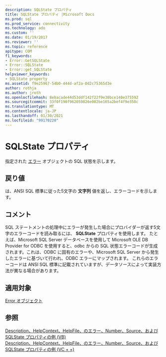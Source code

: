 ```yaml
---
description: SQLState プロパティ
title: SQLState プロパティ |Microsoft Docs
ms.prod: sql
ms.prod_service: connectivity
ms.technology: ado
ms.custom: ''
ms.date: 01/19/2017
ms.reviewer: ''
ms.topic: reference
apitype: COM
f1_keywords:
- Error::GetSQLState
- Error::SQLState
- Error::get_SQLState
helpviewer_keywords:
- SQLState property
ms.assetid: f9e25967-54b0-444d-af2a-0d2c75365d3e
author: rothja
ms.author: jroth
ms.openlocfilehash: 8ebacade44d53ddf142f22f9e30bce140e375592
ms.sourcegitcommit: 33f0f190f962059826e002be165a2bef4f9e350c
ms.translationtype: MT
ms.contentlocale: ja-JP
ms.lasthandoff: 01/30/2021
ms.locfileid: "99170220"
---
```

# <a name="sqlstate-property"></a>SQLState プロパティ
指定された [エラー](./error-object.md) オブジェクトの SQL 状態を示します。  
  
## <a name="return-value"></a>戻り値  
 は、ANSI SQL 標準に従った5文字の **文字列** 値を返し、エラーコードを示します。  
  
## <a name="remarks"></a>コメント  
 SQL ステートメントの処理中にエラーが発生した場合にプロバイダーが返す5文字のエラーコードを読み取るには、 **SQLState** プロパティを使用します。 たとえば、Microsoft SQL Server データベースを使用して Microsoft OLE DB Provider for ODBC を使用すると、odbc からの SQL 状態エラーコードが生成されます。これは、ODBC に固有のエラーや、Microsoft SQL Server から発生したエラーに基づいて行われ、ODBC エラーにマップされます。 これらのエラーコードは ANSI SQL 標準に記載されていますが、データソースによって実装方法が異なる場合があります。  
  
## <a name="applies-to"></a>適用対象  
 [Error オブジェクト](./error-object.md)  
  
## <a name="see-also"></a>参照  
 [Description、HelpContext、HelpFile、のエラー、Number、Source、および SQLState プロパティの例 (VB)](./description-helpcontext-helpfile-nativeerror-number-source-example-vb.md)   
 [Description、HelpContext、HelpFile、のエラー、Number、Source、および SQLState プロパティの例 (VC + +)](./description-helpcontext-helpfile-nativeerror-number-source-example-vc.md)